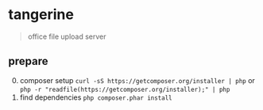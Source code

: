 tangerine
=====

> office file upload server

prepare
-----
0. composer setup
    `curl -sS https://getcomposer.org/installer | php` or
    `php -r "readfile(https://getcomposer.org/installer);" | php`
1. find dependencies
    `php composer.phar install`
